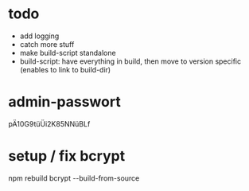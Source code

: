 # todo
- add logging
- catch more stuff
- make build-script standalone
- build-script: have everything in build, then move to version specific (enables to link to build-dir)

# admin-passwort
pÄ10G9tüÜi2K85NNüBLf

# setup / fix bcrypt
npm rebuild bcrypt --build-from-source